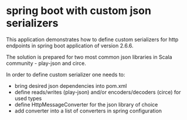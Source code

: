 # spring boot with custom json serializers

This application demonstrates how to define custom serializers for http endpoints in spring boot application of version 2.6.6.

The solution is prepared for two most common json libraries in Scala community - play-json and circe.

In order to define custom serializer one needs to:

- bring desired json dependencies into pom.xml
- define reads/writes (play-json) and/or encoders/decoders (circe) for used types
- define HttpMessageConverter for the json library of choice
- add converter into a list of converters in spring configuration
